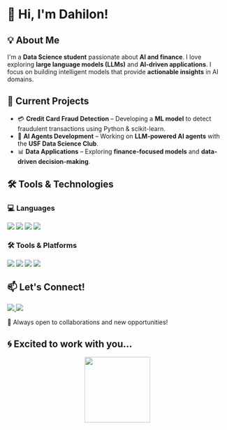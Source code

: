 # 👋 Hi, I'm Dahilon!  

## 💡 About Me  
I'm a **Data Science student** passionate about **AI and finance**. I love exploring **large language models (LLMs)** and **AI-driven applications**. I focus on building intelligent models that provide **actionable insights** in AI domains.  

## 🚀 Current Projects  
- 💳 **Credit Card Fraud Detection** – Developing a **ML model** to detect fraudulent transactions using Python & scikit-learn.  
- 🤖 **AI Agents Development** – Working on **LLM-powered AI agents** with the **USF Data Science Club**.  
- 📊 **Data Applications** – Exploring **finance-focused models** and **data-driven decision-making**.  

## 🛠️ Tools & Technologies  

### 💻 Languages  
<p align="left">
  <img src="https://img.shields.io/badge/Python-3776AB?style=for-the-badge&logo=python&logoColor=white" />
  <img src="https://img.shields.io/badge/Java-ED8B00?style=for-the-badge&logo=java&logoColor=white" />
  <img src="https://img.shields.io/badge/SQL-4479A1?style=for-the-badge&logo=postgresql&logoColor=white" />
  <img src="https://img.shields.io/badge/R-276DC3?style=for-the-badge&logo=r&logoColor=white" />
</p>

### 🛠️ Tools & Platforms  
<p align="left">
  <img src="https://img.shields.io/badge/MySQL-4479A1?style=for-the-badge&logo=mysql&logoColor=white" />
  <img src="https://img.shields.io/badge/RStudio-75AADB?style=for-the-badge&logo=rstudio&logoColor=white" />
  <img src="https://img.shields.io/badge/PyCharm-000000?style=for-the-badge&logo=pycharm&logoColor=white" />
  <img src="https://img.shields.io/badge/GitHub-181717?style=for-the-badge&logo=github&logoColor=white" />
</p>

## 📫 Let's Connect!  
<p align="left">
  <a href="https://www.linkedin.com/in/dahilon-mohammed-7288532aa/" target="_blank">
    <img src="https://img.shields.io/badge/LinkedIn-Dahilon-blue?style=for-the-badge&logo=linkedin" />
  </a>
  <a href="https://github.com/Dahiwon">
    <img src="https://img.shields.io/badge/GitHub-Dahilon-black?style=for-the-badge&logo=github" />
  </a>
</p>

🚀 Always open to collaborations and new opportunities!
## 🌀 Excited to work with you...  
<p align="center">
  <img src="https://media.giphy.com/media/3o7abldj0b3rxrZUxW/giphy.gif" width="150" height="150">
</p>

